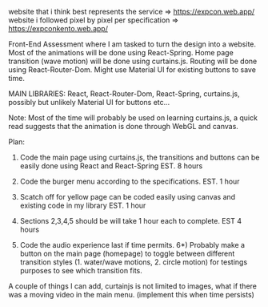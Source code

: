 website that i think best represents the service => https://expcon.web.app/ 
website i followed pixel by pixel per specification => https://expconkento.web.app/

Front-End Assessment where I am tasked to turn the design into a website. Most of the animations will be done using React-Spring. Home page transition (wave motion) will be done using curtains.js. Routing will be done using React-Router-Dom. Might use Material UI for existing buttons to save time.

MAIN LIBRARIES: React, React-Router-Dom, React-Spring, curtains.js, possibly but unlikely Material UI for buttons etc...

Note: Most of the time will probably be used on learning curtains.js, a quick read suggests that the animation is done through WebGL and canvas.

Plan:

1) Code the main page using curtains.js, the transitions and buttons can be easily done using React and React-Spring EST. 8 hours

2) Code the burger menu according to the specifications. EST. 1 hour

3) Scatch off for yellow page can be coded easily using canvas and existing code in my library EST. 1 hour

4) Sections 2,3,4,5 should be will take 1 hour each to complete. EST 4 hours

5) Code the audio experience last if time permits. 6*) Probably make a button on the main page (homepage) to toggle between different transition styles (1. water/wave motions, 2. circle motion) for testings purposes to see which transition fits.

A couple of things I can add, curtainjs is not limited to images, what if there was a moving video in the main menu. (implement this when time persists) 
